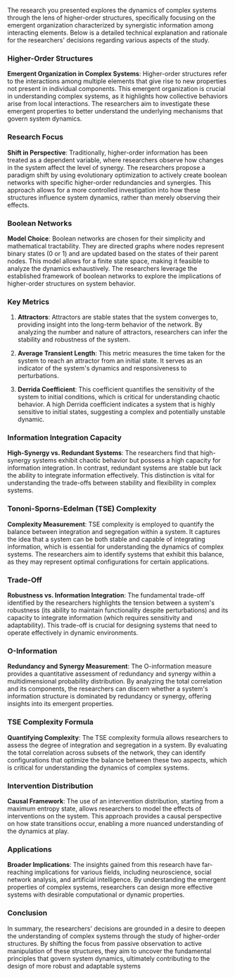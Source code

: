 The research you presented explores the dynamics of complex systems through the lens of higher-order structures, specifically focusing on the emergent organization characterized by synergistic information among interacting elements. Below is a detailed technical explanation and rationale for the researchers' decisions regarding various aspects of the study.

### Higher-Order Structures

**Emergent Organization in Complex Systems**: 
Higher-order structures refer to the interactions among multiple elements that give rise to new properties not present in individual components. This emergent organization is crucial in understanding complex systems, as it highlights how collective behaviors arise from local interactions. The researchers aim to investigate these emergent properties to better understand the underlying mechanisms that govern system dynamics.

### Research Focus

**Shift in Perspective**: 
Traditionally, higher-order information has been treated as a dependent variable, where researchers observe how changes in the system affect the level of synergy. The researchers propose a paradigm shift by using evolutionary optimization to actively create boolean networks with specific higher-order redundancies and synergies. This approach allows for a more controlled investigation into how these structures influence system dynamics, rather than merely observing their effects.

### Boolean Networks

**Model Choice**: 
Boolean networks are chosen for their simplicity and mathematical tractability. They are directed graphs where nodes represent binary states (0 or 1) and are updated based on the states of their parent nodes. This model allows for a finite state space, making it feasible to analyze the dynamics exhaustively. The researchers leverage the established framework of boolean networks to explore the implications of higher-order structures on system behavior.

### Key Metrics

1. **Attractors**: 
   Attractors are stable states that the system converges to, providing insight into the long-term behavior of the network. By analyzing the number and nature of attractors, researchers can infer the stability and robustness of the system.

2. **Average Transient Length**: 
   This metric measures the time taken for the system to reach an attractor from an initial state. It serves as an indicator of the system's dynamics and responsiveness to perturbations.

3. **Derrida Coefficient**: 
   This coefficient quantifies the sensitivity of the system to initial conditions, which is critical for understanding chaotic behavior. A high Derrida coefficient indicates a system that is highly sensitive to initial states, suggesting a complex and potentially unstable dynamic.

### Information Integration Capacity

**High-Synergy vs. Redundant Systems**: 
The researchers find that high-synergy systems exhibit chaotic behavior but possess a high capacity for information integration. In contrast, redundant systems are stable but lack the ability to integrate information effectively. This distinction is vital for understanding the trade-offs between stability and flexibility in complex systems.

### Tononi-Sporns-Edelman (TSE) Complexity

**Complexity Measurement**: 
TSE complexity is employed to quantify the balance between integration and segregation within a system. It captures the idea that a system can be both stable and capable of integrating information, which is essential for understanding the dynamics of complex systems. The researchers aim to identify systems that exhibit this balance, as they may represent optimal configurations for certain applications.

### Trade-Off

**Robustness vs. Information Integration**: 
The fundamental trade-off identified by the researchers highlights the tension between a system's robustness (its ability to maintain functionality despite perturbations) and its capacity to integrate information (which requires sensitivity and adaptability). This trade-off is crucial for designing systems that need to operate effectively in dynamic environments.

### O-Information

**Redundancy and Synergy Measurement**: 
The O-information measure provides a quantitative assessment of redundancy and synergy within a multidimensional probability distribution. By analyzing the total correlation and its components, the researchers can discern whether a system's information structure is dominated by redundancy or synergy, offering insights into its emergent properties.

### TSE Complexity Formula

**Quantifying Complexity**: 
The TSE complexity formula allows researchers to assess the degree of integration and segregation in a system. By evaluating the total correlation across subsets of the network, they can identify configurations that optimize the balance between these two aspects, which is critical for understanding the dynamics of complex systems.

### Intervention Distribution

**Causal Framework**: 
The use of an intervention distribution, starting from a maximum entropy state, allows researchers to model the effects of interventions on the system. This approach provides a causal perspective on how state transitions occur, enabling a more nuanced understanding of the dynamics at play.

### Applications

**Broader Implications**: 
The insights gained from this research have far-reaching implications for various fields, including neuroscience, social network analysis, and artificial intelligence. By understanding the emergent properties of complex systems, researchers can design more effective systems with desirable computational or dynamic properties.

### Conclusion

In summary, the researchers' decisions are grounded in a desire to deepen the understanding of complex systems through the study of higher-order structures. By shifting the focus from passive observation to active manipulation of these structures, they aim to uncover the fundamental principles that govern system dynamics, ultimately contributing to the design of more robust and adaptable systems
